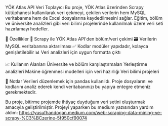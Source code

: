 YÖK Atlas API Veri Toplayıcı
Bu proje, YÖK Atlas üzerinden Scrapy kütüphanesi kullanılarak veri çekmeyi, çekilen verilerin hem MySQL veritabanına hem de Excel dosyalarına kaydedilmesini sağlar.
Eğitim, bölüm ve üniversite analizleri gibi veri bilimi projelerinde kullanılmak üzere veri seti hazırlamayı hedefler.

🚀 Özellikler
🎯 Scrapy ile YÖK Atlas API'den bölüm/veri çekimi
🗃️ Verilerin MySQL veritabanına aktarılması
✅ Kodlar modüler yapıdadır, kolayca genişletilebilir
📊 Veri analizleri için uygun formatta çıktı

📈 Kullanım Alanları
Üniversite ve bölüm karşılaştırmaları
Yerleştirme analizleri
Makine öğrenmesi modelleri için veri hazırlığı
Veri bilimi projeleri

🧠 Notlar
Verileri düzenlemek için pandas kullanıldı.
Proje dosyalarını ve kodlarını analiz ederek kendi veritabanınızı bu yapıya entegre etmeniz gerekmektedir.

Bu proje, bitirme projemde ihtiyaç duyduğum veri setini oluşturmak amacıyla geliştirilmiştir.
Projeyi yaparken bu medium yazısından yardım aldım: https://yusufhandogan.medium.com/web-scraping-data-mining-ve-scrapy-%C3%BCzerine-5f950cf90074
